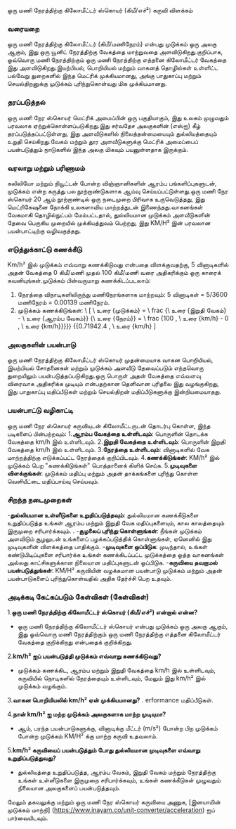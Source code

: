 ஒரு மணி நேரத்திற்கு கிலோமீட்டர் ஸ்கொயர் (கிமீ/எச்²) கருவி விளக்கம்

### வரையறை
ஒரு மணி நேரத்திற்கு கிலோமீட்டர் (கிமீ/மணிநேரம்) என்பது முடுக்கம் ஒரு அலகு ஆகும், இது ஒரு யூனிட் நேரத்திற்கு வேகத்தை மாற்றுவதை அளவிடுகிறது.குறிப்பாக, ஒவ்வொரு மணி நேரத்திற்கும் ஒரு மணி நேரத்திற்கு எத்தனை கிலோமீட்டர் வேகத்தை இது அளவிடுகிறது.இயற்பியல், பொறியியல் மற்றும் வாகனத் தொழில்கள் உள்ளிட்ட பல்வேறு துறைகளில் இந்த மெட்ரிக் முக்கியமானது, அங்கு பாதுகாப்பு மற்றும் செயல்திறனுக்கு முடுக்கம் புரிந்துகொள்வது மிக முக்கியமானது.

### தரப்படுத்தல்
ஒரு மணி நேர ஸ்கொயர் மெட்ரிக் அமைப்பின் ஒரு பகுதியாகும், இது உலகம் முழுவதும் பரவலாக ஏற்றுக்கொள்ளப்படுகிறது.இது சர்வதேச அலகுகளின் (எஸ்ஐ) கீழ் தரப்படுத்தப்பட்டுள்ளது, இது அளவீடுகளில் நிலைத்தன்மையையும் துல்லியத்தையும் உறுதி செய்கிறது.வேகம் மற்றும் தூர அளவீடுகளுக்கு மெட்ரிக் அமைப்பைப் பயன்படுத்தும் நாடுகளில் இந்த அலகு மிகவும் பயனுள்ளதாக இருக்கும்.

### வரலாறு மற்றும் பரிணாமம்
கலிலியோ மற்றும் நியூட்டன் போன்ற விஞ்ஞானிகளின் ஆரம்ப பங்களிப்புகளுடன், முடுக்கம் என்ற கருத்து பல நூற்றாண்டுகளாக ஆய்வு செய்யப்பட்டுள்ளது.ஒரு மணி நேர ஸ்கொயர் 20 ஆம் நூற்றாண்டில் ஒரு நடைமுறை பிரிவாக உருவெடுத்தது, இது மெட்ரிகேஷனை நோக்கி உலகளாவிய மாற்றத்துடன் இணைந்தது.வாகனங்கள் வேகமாகி தொழில்நுட்பம் மேம்பட்டதால், துல்லியமான முடுக்கம் அளவீடுகளின் தேவை பெருகிய முறையில் முக்கியத்துவம் பெற்றது, இது KM/H² இன் பரவலான பயன்பாட்டிற்கு வழிவகுத்தது.

### எடுத்துக்காட்டு கணக்கீடு
Km/h² இல் முடுக்கம் எவ்வாறு கணக்கிடுவது என்பதை விளக்குவதற்கு, 5 வினாடிகளில் அதன் வேகத்தை 0 கிமீ/மணி முதல் 100 கிமீ/மணி வரை அதிகரிக்கும் ஒரு காரைக் கவனியுங்கள்.முடுக்கம் பின்வருமாறு கணக்கிடப்படலாம்:

1. நேரத்தை விநாடிகளிலிருந்து மணிநேரங்களாக மாற்றவும்: 5 வினாடிகள் = 5/3600 மணிநேரம் = 0.00139 மணிநேரம்.
2. முடுக்கம் கணக்கிடுங்கள்:
\ [
\ உரை {முடுக்கம்} = \ frac {\ உரை {இறுதி வேகம்} - \ உரை {ஆரம்ப வேகம்}} {\ உரை {நேரம்}} = \ frac {100 \, \ உரை {km/h} - 0 \, \ உரை {km/h}}}}} {{0.71942.4 \, \ உரை {km/h}
\]

### அலகுகளின் பயன்பாடு
ஒரு மணி நேரத்திற்கு கிலோமீட்டர் ஸ்கொயர் முதன்மையாக வாகன பொறியியல், இயற்பியல் சோதனைகள் மற்றும் முடுக்கம் அளவீடு தேவைப்படும் எந்தவொரு துறையிலும் பயன்படுத்தப்படுகிறது.ஒரு பொருள் அதன் வேகத்தை எவ்வளவு விரைவாக அதிகரிக்க முடியும் என்பதற்கான தெளிவான புரிதலை இது வழங்குகிறது, இது பாதுகாப்பு மதிப்பீடுகள் மற்றும் செயல்திறன் மதிப்பீடுகளுக்கு இன்றியமையாதது.

### பயன்பாட்டு வழிகாட்டி
ஒரு மணி நேர ஸ்கொயர் கருவியுடன் கிலோமீட்டருடன் தொடர்பு கொள்ள, இந்த படிகளைப் பின்பற்றவும்:
1.**ஆரம்ப வேகத்தை உள்ளிடவும்**: பொருளின் தொடக்க வேகத்தை km/h இல் உள்ளிடவும்.
2.**இறுதி வேகத்தை உள்ளிடவும்**: பொருளின் இறுதி வேகத்தை km/h இல் உள்ளிடவும்.
3.**நேரத்தை உள்ளிடவும்**: வினாடிகளில் வேக மாற்றத்திற்கு எடுக்கப்பட்ட நேரத்தைக் குறிப்பிடவும்.
4.**கணக்கிடுங்கள்**: KM/h² இல் முடுக்கம் பெற "கணக்கிடுங்கள்" பொத்தானைக் கிளிக் செய்க.
5.**முடிவுகளை விளக்குங்கள்**: முடுக்கம் மதிப்பு மற்றும் அதன் தாக்கங்களை புரிந்து கொள்ள வெளியீட்டை மதிப்பாய்வு செய்யவும்.

### சிறந்த நடைமுறைகள்
-**துல்லியமான உள்ளீடுகளை உறுதிப்படுத்தவும்**: துல்லியமான கணக்கீடுகளை உறுதிப்படுத்த உங்கள் ஆரம்ப மற்றும் இறுதி வேக மதிப்புகளையும், கால காலத்தையும் இருமுறை சரிபார்க்கவும்.
.
-**சூழலைப் புரிந்து கொள்ளுங்கள்**: நீங்கள் முடுக்கம் அளவிடும் சூழலுடன் உங்களைப் பழக்கப்படுத்திக் கொள்ளுங்கள், ஏனெனில் இது முடிவுகளின் விளக்கத்தை பாதிக்கும்.
-**முடிவுகளை ஒப்பிடுக**: முடிந்தால், உங்கள் கண்டுபிடிப்புகளை சரிபார்க்க உங்கள் கணக்கிடப்பட்ட முடுக்கத்தை ஒத்த வாகனங்கள் அல்லது காட்சிகளுக்கான நிலையான மதிப்புகளுடன் ஒப்பிடுக.
-**கருவியை தவறாமல் பயன்படுத்துங்கள்**: KM/H² கருவியின் வழக்கமான பயன்பாடு முடுக்கம் மற்றும் அதன் பயன்பாடுகளைப் புரிந்துகொள்வதில் அதிக தேர்ச்சி பெற உதவும்.

### அடிக்கடி கேட்கப்படும் கேள்விகள் (கேள்விகள்)

1.**ஒரு மணி நேரத்திற்கு கிலோமீட்டர் ஸ்கொயர் (கிமீ/எச்²) என்றால் என்ன?**
- ஒரு மணி நேரத்திற்கு கிலோமீட்டர் ஸ்கொயர் என்பது முடுக்கம் ஒரு அலகு ஆகும், இது ஒவ்வொரு மணி நேரத்திற்கும் ஒரு மணி நேரத்திற்கு எத்தனை கிலோமீட்டர் வேகத்தை குறிக்கிறது என்பதைக் குறிக்கிறது.

2.**km/h² ஐப் பயன்படுத்தி முடுக்கம் எவ்வாறு கணக்கிடுவது?**
- முடுக்கம் கணக்கிட, ஆரம்ப மற்றும் இறுதி வேகத்தை km/h இல் உள்ளிடவும், கருவியில் நொடிகளில் நேரத்தையும் உள்ளிடவும், மேலும் இது km/h² இல் முடுக்கம் வழங்கும்.

3.**வாகன பொறியியலில் km/h² ஏன் முக்கியமானது?**
. erformance மதிப்பீடுகள்.

4.**நான் km/h² ஐ மற்ற முடுக்கம் அலகுகளாக மாற்ற முடியுமா?**
- ஆம், பரந்த பயன்பாடுகளுக்கு, வினாடிக்கு மீட்டர் (m/s²) போன்ற பிற முடுக்கம் போன்ற முடுக்கம் KM/H² க்கு மாற்ற கருவி உதவலாம்.

5.**km/h² கருவியைப் பயன்படுத்தும் போது துல்லியமான முடிவுகளை எவ்வாறு உறுதிப்படுத்துவது?**
- துல்லியத்தை உறுதிப்படுத்த, ஆரம்ப வேகம், இறுதி வேகம் மற்றும் நேரத்திற்கு உங்கள் உள்ளீடுகளை இருமுறை சரிபார்க்கவும், உங்கள் கணக்கீடுகள் முழுவதும் நிலையான அலகுகளைப் பயன்படுத்தவும்.

மேலும் தகவலுக்கு மற்றும் ஒரு மணி நேர ஸ்கொயர் கருவியை அணுக, [இனயாமின் முடுக்கம் மாற்றி] (https://www.inayam.co/unit-converter/acceleration) ஐப் பார்வையிடவும்.